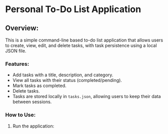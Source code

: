 # Personal To-Do List Application

## Overview:
This is a simple command-line based to-do list application that allows users to create, view, edit, and delete tasks, with task persistence using a local JSON file.

### Features:
- Add tasks with a title, description, and category.
- View all tasks with their status (completed/pending).
- Mark tasks as completed.
- Delete tasks.
- Tasks are stored locally in `tasks.json`, allowing users to keep their data between sessions.

### How to Use:
1. Run the application:
